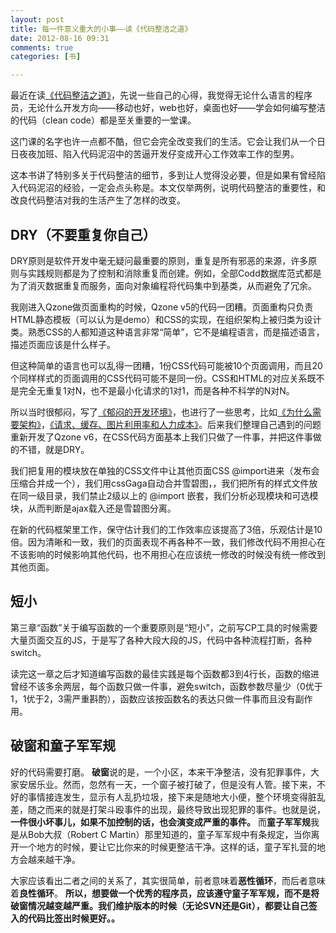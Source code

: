 ```yaml
---
layout: post
title: 每一件意义重大的小事——读《代码整洁之道》
date: 2012-08-16 09:31
comments: true
categories: [书]

---
```


最近在读<a href="http://union.dangdang.com/transfer.php?sys_id=1&amp;ad_type=10&amp;from=P-298749&amp;backurl=http%3A%2F%2Fproduct.dangdang.com%2Fproduct.aspx%3Fproduct_id%3D20750190">《代码整洁之道》</a>，先说一些自己的心得，我觉得无论什么语言的程序员，无论什么开发方向——移动也好，web也好，桌面也好——学会如何编写整洁的代码（clean code）都是至关重要的一堂课。

这门课的名字也许一点都不酷，但它会完全改变我们的生活。它会让我们从一个日日夜夜加班、陷入代码泥沼中的苦逼开发仔变成开心工作效率工作的型男。

这本书讲了特别多关于代码整洁的细节，多到让人觉得没必要，但是如果有曾经陷入代码泥沼的经验，一定会点头称是。本文仅举两例，说明代码整洁的重要性，和改良代码整洁对我的生活产生了怎样的改变。
<h2>DRY（不要重复你自己）</h2>
DRY原则是软件开发中毫无疑问最重要的原则，重复是所有邪恶的来源，许多原则与实践规则都是为了控制和消除重复而创建。例如，全部Codd数据库范式都是为了消灭数据重复而服务，面向对象编程将代码集中到基类，从而避免了冗余。

我刚进入Qzone做页面重构的时候，Qzone v5的代码一团糟。页面重构只负责HTML静态模板（可以认为是demo）和CSS的实现，在组织架构上被归类为设计类。熟悉CSS的人都知道这种语言非常“简单”，它不是编程语言，而是描述语言，描述页面应该是什么样子。

但这种简单的语言也可以乱得一团糟，1份CSS代码可能被10个页面调用，而且20个同样样式的页面调用的CSS代码可能不是同一份。CSS和HTML的对应关系既不是完全无重复1对N，也不是最小化请求的1对1，而是各种不科学的N对N。

所以当时很郁闷，写了<a href="http://yuguo.us/weblog/fml/">《郁闷的开发环境》</a>，也进行了一些思考，比如<a href="http://yuguo.us/weblog/front-end-ia/">《为什么需要架构》</a>，<a href="http://yuguo.us/weblog/request-cache-image-developer/">《请求、缓存、图片利用率和人力成本》</a>。后来我们整理自己遇到的问题重新开发了Qzone v6，在CSS代码方面基本上我们只做了一件事，并把这件事做的不错，就是DRY。

我们把复用的模块放在单独的CSS文件中让其他页面CSS @import进来（发布会压缩合并成一个），我们用cssGaga自动合并雪碧图，，我们把所有的样式文件放在同一级目录，我们禁止2级以上的 @import 嵌套，我们分析必现模块和可选模块，从而判断是ajax载入还是雪碧图分离。

在新的代码框架里工作，保守估计我们的工作效率应该提高了3倍，乐观估计是10倍。因为清晰和一致，我们的页面表现不再各种不一致，我们修改代码不用担心在不该影响的时候影响其他代码，也不用担心在应该统一修改的时候没有统一修改到其他页面。
<h2>短小</h2>
第三章“函数”关于编写函数的一个重要原则是“短小”，之前写CP工具的时候需要大量页面交互的JS，于是写了各种大段大段的JS，代码中各种流程打断，各种switch。

读完这一章之后才知道编写函数的最佳实践是每个函数都3到4行长，函数的缩进曾经不该多余两层，每个函数只做一件事，避免switch，函数参数尽量少（0优于1，1优于2，3需严重斟酌），函数应该按函数名的表达只做一件事而且没有副作用。
<h2>破窗和童子军军规</h2>
好的代码需要打磨。
<strong>破窗</strong>说的是，一个小区，本来干净整洁，没有犯罪事件，大家安居乐业。然而，忽然有一天，一个窗子被打破了，但是没有人管。接下来，不好的事情接连发生，显示有人乱扔垃圾，接下来是随地大小便，整个环境变得脏乱差，随之而来的就是打架斗殴事件的出现，最终导致出现犯罪的事件。也就是说，<strong>一件<strong>很小</strong>坏事儿，如果不加控制的话，也会演变成严重的事件。</strong>
而<strong>童子军军规</strong>我是从Bob大叔（Robert C Martin）那里知道的，童子军军规中有条规定，当你离开一个地方的时候，要让它比你来的时候更整洁干净。这样的话，童子军扎营的地方会越来越干净。

大家应该看出二者之间的关系了，其实很简单，前者意味着<strong>恶性循环</strong>，而后者意味着<strong>良性循环</strong>。
<strong>所以，想要做一个优秀的程序员，应该遵守童子军军规，而不是将破窗情况越变越严重。我们维护版本的时候（无论SVN还是Git），都要让自己签入的代码比签出时候更好。。</strong>
